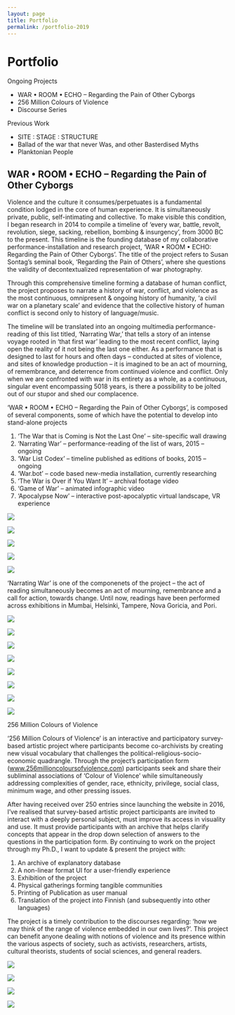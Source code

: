 ```yaml
---
layout: page
title: Portfolio
permalink: /portfolio-2019
---
```

# Portfolio

Ongoing Projects

* WAR • ROOM • ECHO – Regarding the Pain of Other Cyborgs
* 256 Million Colours of Violence
* Discourse Series

Previous Work

* SITE : STAGE : STRUCTURE
* Ballad of the war that never Was, and other Basterdised Myths
* Planktonian People

## WAR • ROOM • ECHO – Regarding the Pain of Other Cyborgs

Violence and the culture it consumes/perpetuates is a fundamental condition lodged in the core of human experience. It is simultaneously private, public, self-intimating and collective. To make visible this condition, I began research in 2014 to compile a timeline of ‘every war, battle, revolt, revolution, siege, sacking, rebellion, bombing & insurgency’, from 3000 BC to the present. This timeline is the founding database of my collaborative performance-installation and research project, ‘WAR • ROOM • ECHO: Regarding the Pain of Other Cyborgs’. The title of the project refers to Susan Sontag’s seminal book, ‘Regarding the Pain of Others’, where she questions the validity of decontextualized representation of war photography.

Through this comprehensive timeline forming a database of human conflict, the project proposes to narrate a history of war, conflict, and violence as the most continuous, omnipresent & ongoing history of humanity, ‘a civil war on a planetary scale’ and evidence that the collective history of human conflict is second only to history of language/music.

The timeline will be translated into an ongoing multimedia performance-reading of this list titled, ‘Narrating War,’ that tells a story of an intense voyage rooted in ‘that first war’ leading to the most recent conflict, laying open the reality of it not being the last one either. As a performance that is designed to last for hours and often days – conducted at sites of violence, and sites of knowledge production – it is imagined to be an act of mourning, of remembrance, and deterrence from continued violence and conflict. Only when we are confronted with war in its entirety as a whole, as a continuous, singular event encompassing 5018 years, is there a possibility to be jolted out of our stupor and shed our complacence.

‘WAR • ROOM • ECHO – Regarding the Pain of Other Cyborgs’, is composed of several components, some of which have the potential to develop into stand-alone projects

1. ‘The War that is Coming is Not the Last One’ – site-specific wall drawing
2. ‘Narrating War’ – performance-reading of the list of wars, 2015 – ongoing
3. ‘War List Codex’ – timeline published as editions of books, 2015 – ongoing
4. ‘War.bot’ – code based new-media installation, currently researching
5. ‘The War is Over if You Want It’ – archival footage video 
6. ‘Game of War’ – animated infographic video
7. ‘Apocalypse Now’ – interactive post-apocalyptic virtual landscape, VR experience 

![](/assets/img/ali-akbar-mehta_simulated-view-of-installation_wre-proposal.jpg)

![](/assets/img/ali-akbar-mehta_simulated-view-of-performance_wre-proposal.jpg)

![](/assets/img/ali-akbar-mehta_simulated-view-of-memorial-wall_wre-proposal.jpg)

![](/assets/img/screenshot-2019-09-14-at-18.20.09.png)

![](/assets/img/pispala-library-01.jpg)

‘Narrating War’ is one of the componenets of the project – the act of reading simultaneously becomes an act of mourning, remembrance and a call for action, towards change. Until now, readings have been performed across exhibitions in Mumbai, Helsinki, Tampere, Nova Goricia, and Pori. 

![](/assets/img/2.-ali-akbar-mehta_narrating-war-war-room-echo_myymala2_23.08.2019.jpg)

![](/assets/img/31189450607_7cb672417b_o.jpg)

![](/assets/img/ali-akbar-mehta_narrating-war-carinarnica-nova-goriza-2018.jpg)

![](/assets/img/img_5767.jpg)

![](/assets/img/performance.jpg)

![](/assets/img/ali-akbar-mehta-narrating-war-03-clark-house-2017.jpg)

![](/assets/img/kallio-performance.jpg)

![](/assets/img/pispala-performance-1.jpg)

256 Million Colours of Violence

‘256 Million Colours of Violence’ is an interactive and participatory survey-based artistic project where participants become co-archivists by creating new visual vocabulary that challenges the political-religious-socio-economic quadrangle.  Through the project’s participation form (www.256millioncoloursofviolence.com) participants seek and share their subliminal associations of ‘Colour of Violence’ while simultaneously addressing complexities of gender, race, ethnicity, privilege, social class, minimum wage, and other pressing issues.

After having received over 250 entries since launching the website in 2016, I’ve realised that survey-based artistic project participants are invited to interact with a deeply personal subject, must improve its access in visuality and use. It must provide participants with an archive that helps clarify concepts that appear in the drop down selection of answers to the questions in the participation form. By continuing to work on the project through my Ph.D., I want to update & present the project with:

1. An archive of explanatory database
2. A non-linear format UI for a user-friendly experience
3. Exhibition of the project
4. Physical gatherings forming tangible communities
5. Printing of Publication as user manual 
6. Translation of the project into Finnish (and subsequently into other languages)

The project is a timely contribution to the discourses regarding: ‘how we may think of the range of violence embedded in our own lives?’. This project can benefit anyone dealing with notions of violence and its presence within the various aspects of society, such as activists, researchers, artists, cultural theorists, students of social sciences, and general readers.

![](/assets/img/aroop-page-1.jpg)

![](/assets/img/aroop-page-2.jpg)

![](/assets/img/aroop-page-3.jpg)

![](/assets/img/aroop-page-4.png)

